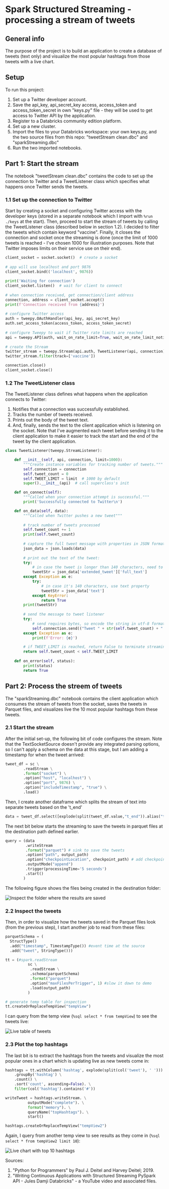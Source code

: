 # Spark Structured Streaming - processing a stream of tweets

## General info
The purpose of the project is to build an application to create a database of tweets (text only) and visualize the most popular hashtags from those tweets with a live chart.
	
## Setup
To run this project:
1. Set up a Twitter developer account.
2. Save the api_key, api_secret_key access, access_token and access_token_secret in own "keys.py" file - they will be used to get access to Twitter API by the application.
3. Register to a Databricks community edition platform.
4. Set up a new cluster. 
5. Import the files to your Databricks workspace: your own keys.py, and the two source files from this repo: "tweetStream clean.dbc" and "sparkStreaming.dbc"
6. Run the two imported notebooks.


## Part 1: Start the stream

The notebook "tweetStream clean.dbc" contains the code to set up the connection to Twitter and a TweetListener class which specifies what happens once Twitter sends the tweets.

### 1.1 Set up the connection to Twitter

Start by creating a socket and configuring Twitter access with the developer keys (stored in a separate notebook which I import with ```%run ./keys``` at the start). Then, proceed to start the stream of tweets by calling the TweetListener class (described below in section 1.2). I decided to filter the tweets which contain keyword "vaccine". Finally, it closes the connection and socket once the streaming is done (once the limit of 1000 tweets is reached - I've chosen 1000 for illustration purposes. Note that Twitter imposes limits on their service use on their end). 

```python
client_socket = socket.socket()  # create a socket 
    
# app will use localhost and port 9876
client_socket.bind(('localhost', 9876))  
 
print('Waiting for connection')
client_socket.listen()  # wait for client to connect
    
# when connection received, get connection/client address
connection, address = client_socket.accept()  
print(f'Connection received from {address}')
 
# configure Twitter access
auth = tweepy.OAuthHandler(api_key, api_secret_key)
auth.set_access_token(access_token, access_token_secret)
    
# configure Tweepy to wait if Twitter rate limits are reached
api = tweepy.API(auth, wait_on_rate_limit=True, wait_on_rate_limit_notify=True)               
 
# create the Stream
twitter_stream = tweepy.Stream(api.auth, TweetListener(api, connection))
twitter_stream.filter(track=['vaccine']) 

connection.close()
client_socket.close()
```

### 1.2 The TweetListener class

The TweetListener class defines what happens when the application connects to Twitter:
1. Notifies that a connection was successfully established.
2. Tracks the number of tweets received.
3. Prints out the body of the tweet text.
4. And, finally, sends the text to the client application which is listening on the socket. Note that I've augmented each tweet before sending it to the client application to make it easier to track the start and the end of the tweet by the client application.

```python
class TweetListener(tweepy.StreamListener):

    def __init__(self, api, connection, limit=1000):
        """Create instance variables for tracking number of tweets."""
        self.connection = connection
        self.tweet_count = 0
        self.TWEET_LIMIT = limit  # 1000 by default
        super().__init__(api)  # call superclass's init

    def on_connect(self):
        """Called when your connection attempt is successful."""
        print('Successfully connected to Twitter\n')

    def on_data(self, data):
        """Called when Twitter pushes a new tweet"""
        
        # track number of tweets processed
        self.tweet_count += 1  
        print(self.tweet_count)
        
        # capture the full tweet message with properties in JSON format:
        json_data = json.loads(data)
        
        # print out the text of the tweet:
        try:
            # in case the tweet is longer than 140 characters, need to access extended_tweet property
            tweetStr = json_data['extended_tweet']['full_text']
        except Exception as e:
            try:
                # in case it's 140 characters, use text property
                tweetStr = json_data['text']
            except KeyError:
                return True
        print(tweetStr)
        
        # send the message to tweet listener
        try:
            # send requires bytes, so encode the string in utf-8 format
            self.connection.send(("Tweet " + str(self.tweet_count) + ": " + tweetStr + "t_end").encode('utf-8'))
        except Exception as e:
            print(f'Error: {e}')

        # if TWEET_LIMIT is reached, return False to terminate streaming
        return self.tweet_count < self.TWEET_LIMIT
    
    def on_error(self, status):
        print(status)
        return True
```

## Part 2: Process the streem of tweets

The "sparkStreaming.dbc" notebook contains the client application which consumes the stream of tweets from the socket, saves the tweets in Parquet files, and visualizes live the 10 most popular hashtags from these tweets.

### 2.1 Start the stream

After the initial set-up, the following bit of code configures the stream. Note that the TextSocketSource doesn't provide any integrated parsing options, so I can't apply a schema on the data at this stage, but I am adding a timestamp for when the tweet arrived:

```python
tweet_df = sc \
        .readStream \
        .format("socket") \
        .option("host", "localhost") \
        .option("port", 9876) \
        .option("includeTimestamp", "true") \
        .load()
```

Then, I create another dataframe which splits the stream of text into separate tweets based on the 't_end' 

```python
data = tweet_df.select([explode(split(tweet_df.value,"t_end")).alias("tweet"),"timestamp"])
```

The next bit below starts the streaming to save the tweets in parquet files at the destination path defined earlier. 

```python
query = (data
         .writeStream
         .format("parquet") # sink to save the tweets
         .option("path", output_path)
         .option("checkpointLocation", checkpoint_path) # add checkpointing 
         .outputMode("append")
         .trigger(processingTime='5 seconds')
         .start() 
        )
```

The following figure shows the files being created in the destination folder:

![Inspect the folder where the results are saved](resultFiles.gif)

### 2.2 Inspect the tweets

Then, in order to visualize how the tweets saved in the Parquet files look (from the previous step), I start another job to read from these files:

```python
parquetSchema = (
  StructType()
  .add("timestamp", TimestampType()) #event time at the source
  .add("tweet", StringType()))

tt = (#spark.readStream
          sc \
           .readStream \
           .schema(parquetSchema)
           .format("parquet")
           .option("maxFilesPerTrigger", 1) #slow it down to demo
           .load(output_path)
          )

# generate temp table for inspection
tt.createOrReplaceTempView("tempView")
```

I can query from the temp view (```%sql select * from tempView```) to see the tweets live:

![Live table of tweets](tweetCollection.gif)


### 2.3 Plot the top hashtags

The last bit is to extract the hashtags from the tweets and visualize the most popular ones in a chart which is updating live as new tweets come in:

```python
hashtags = tt.withColumn('hashtag', explode(split(col('tweet'), ' '))) \
    .groupBy('hashtag') \
    .count() \
    .sort('count', ascending=False). \
    filter(col('hashtag').contains('#'))

writeTweet = hashtags.writeStream. \
          outputMode("complete"). \
          format("memory"). \
          queryName("topHashtags"). \
          start()

hashtags.createOrReplaceTempView("tempView2")
```

Again, I query from another temp view to see results as they come in (```%sql select * from tempView2 limit 10```):

![Live chart with top 10 hashtags](topHashtagsBarchart.gif)


Sources:
1. "Python for Programmers" by Paul J. Deitel and Harvey Deitel; 2019.
2. "Writing Continuous Applications with Structured Streaming PySpark API - Jules Damji Databricks" - a YouTube video and associated files.
